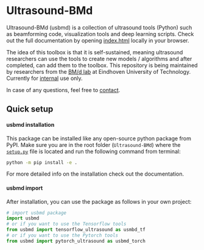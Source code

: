 

<!-- This is the readme for the github page (more complete readme for pdocs can be found in usmbd/README.md) -->
# Ultrasound-BMd
Ultrasound-BMd (usbmd) is a collection of ultrasound tools (Python) such as beamforming code, visualization tools and deep learning scripts. Check out the full documentation by opening [index.html](docs/usbmd/index.html) locally in your browser.

The idea of this toolbox is that it is self-sustained, meaning ultrasound researchers can use the tools to create new models / algorithms and after completed, can add them to the toolbox. This repository is being maintained by researchers from the [BM/d lab](https://www.tue.nl/en/research/research-groups/signal-processing-systems/biomedical-diagnostics-lab/) at Eindhoven University of Technology. Currently for [internal](LICENSE) use only.

In case of any questions, feel free to [contact](mailto:t.s.w.stevens@tue.nl).
## Quick setup
#### usbmd installation
This package can be installed like any open-source python package from PyPI.
Make sure you are in the root folder (`Ultrasound-BMd`) where the [`setup.py`](setup.py) file is located and run the following command from terminal:
```bash
python -m pip install -e .
```
For more detailed info on the installation check out the documentation.

#### usbmd import
After installation, you can use the package as follows in your own project:
```Python
# import usbmd package
import usbmd
# or if you want to use the Tensorflow tools
from usbmd import tensorflow_ultrasound as usmbd_tf
# or if you want to use the Pytorch tools
from usbmd import pytorch_ultrasound as usbmd_torch
```
